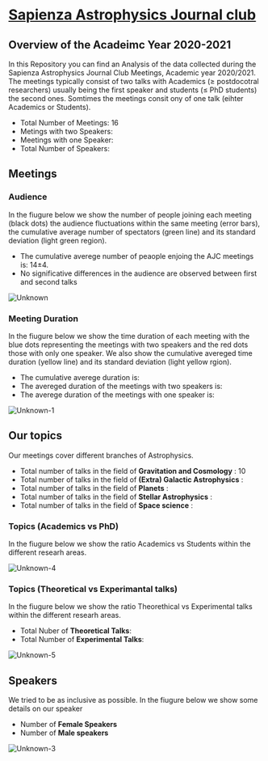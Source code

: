 # [Sapienza Astrophysics Journal club](https://sites.google.com/uniroma1.it/astrophysics-journal-club/home)

## Overview of the Acadeimc Year 2020-2021

In this Repository you can find an Analysis of the data collected during the Sapienza Astrophysics Journal Club Meetings, Academic year 2020/2021.
The meetings typically consist of two talks with Academics (≥ postdocotral researchers) usually being the first speaker and students (≤ PhD students) the second ones. Somtimes the meetings consit ony of one talk (eihter Academics or Students).
- Total Number of Meetings: 16
- Metings with two Speakers: 
- Meetings with one Speaker:
- Total Number of Speakers:

## Meetings

### Audience

In the fiugure below we show the number of people joining each meeting (black dots) the audience fluctuations within the same meeting (error bars), the cumulative average number of spectators (green line) and its standard deviation (light green region). 

- The cumulative averege number of peaople enjoing the AJC meetings is: 14±4. 
-  No significative differences in the audience are observed between first and second talks   


![Unknown](https://user-images.githubusercontent.com/81431176/123452448-b8834a00-d5de-11eb-9222-89c81dca0323.png)



### Meeting Duration

In the fiugure below we show the time duration of each meeting with the blue dots representing the meetings with two speakers and the red dots those with only one speaker. We also show the cumulative avereged time duration (yellow line) and its standard deviation (light yellow rgion).
- The cumulative averege duration is:
- The avereged duration of the meetings with two speakers is: 
- The averege duration of the meetings with one speaker is: 

![Unknown-1](https://user-images.githubusercontent.com/81431176/123452470-bcaf6780-d5de-11eb-8735-8f4f76663c29.png)




## Our topics
Our meetings cover different branches of Astrophysics.
- Total number of talks in the field of **Gravitation and Cosmology** : 10
- Total number of talks in the field of **(Extra) Galactic Astrophysics** : 
- Total number of talks in the field of **Planets** :
- Total number of talks in the field of **Stellar Astrophysics** :
- Total number of talks in the field of **Space science** :


### Topics (Academics vs PhD)

In the fiugure below we show the ratio Academics vs Students within the different researh areas.

![Unknown-4](https://user-images.githubusercontent.com/81431176/123454051-6c390980-d5e0-11eb-9c2a-19a5641dfa26.png)


### Topics (Theoretical vs Experimantal talks)

In the fiugure below we show the ratio Theorethical vs Experimental talks within the different researh areas.
- Total Nuber of **Theoretical Talks**:
- Total Number of **Experimental Talks**:

![Unknown-5](https://user-images.githubusercontent.com/81431176/123454062-6f33fa00-d5e0-11eb-90fa-369fb36d4a3a.png)



## Speakers

We tried to be as inclusive as possible. In the fiugure below we show some details on our speaker 
- Number of **Female Speakers**
- Number of **Male speakers**

![Unknown-3](https://user-images.githubusercontent.com/81431176/123454078-73f8ae00-d5e0-11eb-8afe-286c5ab5f0cf.png)
